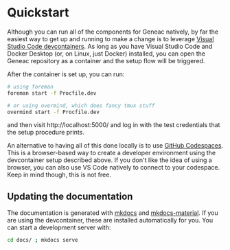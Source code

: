 # Quickstart

Although you can run all of the components for Geneac natively, by far the easiest
way to get up and running to make a change is to leverage [Visual Studio Code devcontainers](https://code.visualstudio.com/docs/remote/containers). As long as you have Visual Studio Code and Docker Desktop (or, on Linux, just Docker) installed, you can open the Geneac repository as a container and the setup flow will be triggered.

After the container is set up, you can run:

```bash
# using foreman
foreman start -f Procfile.dev

# or using overmind, which does fancy tmux stuff
overmind start -f Procfile.dev
```

and then visit http://localhost:5000/ and log in with the test credentials that the setup procedure prints.

An alternative to having all of this done locally is to use [GitHub Codespaces](https://github.com/features/codespaces). This is a browser-based way to create a developer environment using the devcontainer setup described above. If you don't like the idea of using a browser, you can also use VS Code natively to connect to your codespace. Keep in mind though, this is not free.

## Updating the documentation

The documentation is generated with [mkdocs](https://www.mkdocs.org/) and [mkdocs-material](https://squidfunk.github.io/mkdocs-material/). If you are using the devcontainer, these are installed automatically for you. You can start a development server with:

```bash
cd docs/ ; mkdocs serve
```

